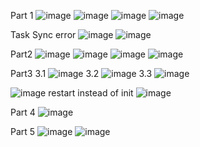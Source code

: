 Part 1
![image](https://github.com/user-attachments/assets/afaa308f-ebe0-43d2-869a-a13f1deca2c6)
![image](https://github.com/user-attachments/assets/b6c59f3e-753b-4991-bc19-0156cbc4af7e)
![image](https://github.com/user-attachments/assets/d681980c-6dc7-44d9-b102-c21d205bf4b2)
![image](https://github.com/user-attachments/assets/5f8b8797-e5d7-461f-bcea-944f6be9218c)

Task
Sync error
![image](https://github.com/user-attachments/assets/948aad2f-7fb4-47c7-a11a-7d70cef8db66)
![image](https://github.com/user-attachments/assets/87046783-e534-4f8a-9863-ef2e534fa69b)


Part2
![image](https://github.com/user-attachments/assets/6c7ec8ab-3cc9-48dd-9fe4-fe883294aeba)
![image](https://github.com/user-attachments/assets/daaec820-0f56-4847-8558-ce62934a5ff7)
![image](https://github.com/user-attachments/assets/360993b3-b5b2-4ee1-ae41-d0e05dae3b1b)
![image](https://github.com/user-attachments/assets/e3754754-bd0b-4e4c-81b0-dd0665a1a9ec)


Part3
3.1
![image](https://github.com/user-attachments/assets/acd942e9-072a-4ad1-9cf1-3699e7c5f9e9)
3.2
![image](https://github.com/user-attachments/assets/649f463b-96a9-433f-a84f-3164e04fe202)
3.3
![image](https://github.com/user-attachments/assets/1121ad53-7f94-4bb8-9a48-c99bfc02b30f)

![image](https://github.com/user-attachments/assets/3a4e12b3-7655-4d42-a211-7396a68eb09f)
restart instead of init
![image](https://github.com/user-attachments/assets/4eb49155-ecd6-43d2-a85f-582b6c335829)

Part 4
![image](https://github.com/user-attachments/assets/0dba7acb-a7a3-4312-a000-1a1afb8b48d7)

Part 5
![image](https://github.com/user-attachments/assets/93a47630-5d8a-43c6-9f25-3c568b8bdd65)
![image](https://github.com/user-attachments/assets/5feccf32-a1e4-4863-a51a-980c097f0c0f)
